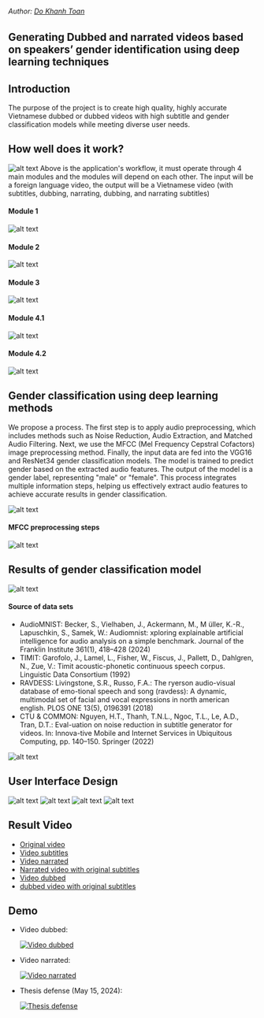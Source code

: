 <h6 align="left">Author: <a href="https://github.com/toandokhanh">Do Khanh Toan<a/> </h6>

## Generating Dubbed and narrated videos based on speakers’ gender identification using deep learning techniques

## Introduction
The purpose of the project is to create high quality, highly accurate Vietnamese dubbed or dubbed videos with high subtitle and gender classification models while meeting diverse user needs.

## How well does it work?
![alt text](images/z_workflow_final_final%20(1).jpg)
Above is the application's workflow, it must operate through 4 main modules and the modules will depend on each other. The input will be a foreign language video, the output will be a Vietnamese video (with subtitles, dubbing, narrating, dubbing, and narrating subtitles)

#### Module 1
![alt text](images/z_module1.jpg)
#### Module 2
![alt text](images/image-1.png)
#### Module 3
![alt text](images/image-2.png)
#### Module 4.1
![alt text](images/image-3.png)
#### Module 4.2
![alt text](images/image-4.png)

## Gender classification using deep learning methods
We propose a process. The first step is to apply audio preprocessing, which includes methods such as Noise Reduction, Audio Extraction, and Matched Audio Filtering. Next, we use the MFCC (Mel Frequency Cepstral Cofactors) image preprocessing method. Finally, the input data are fed into the VGG16 and ResNet34 gender classification models. The model is trained to predict gender based on the extracted audio features. The output of the model is a gender label, representing "male" or "female". This process integrates multiple information steps, helping us effectively extract audio features to achieve accurate results in gender classification.

![alt text](images/model2%20(2).jpg)


#### MFCC preprocessing steps

![alt text](images/tienxulyamthanh.jpg)

## Results of gender classification model
![alt text](images/result_based_data.png)
#### Source of data sets
- AudioMNIST: Becker, S., Vielhaben, J., Ackermann, M., M ̈uller, K.-R., Lapuschkin, S., Samek, W.: Audiomnist:  xploring explainable artificial intelligence for audio analysis on a simple benchmark. Journal of the Franklin Institute
361(1), 418–428 (2024)
- TIMIT: Garofolo, J., Lamel, L., Fisher, W., Fiscus, J., Pallett, D., Dahlgren, N., Zue, V.: Timit acoustic-phonetic continuous speech corpus. Linguistic
Data Consortium (1992)
- RAVDESS: Livingstone, S.R., Russo, F.A.: The ryerson audio-visual database of emo-tional speech and song (ravdess): A dynamic, multimodal set of facial and vocal expressions in north american english. PLOS ONE 13(5), 0196391 (2018)
- CTU & COMMON: Nguyen, H.T., Thanh, T.N.L., Ngoc, T.L., Le, A.D., Tran, D.T.: Eval-uation on noise reduction in subtitle generator for videos. In: Innova-tive Mobile and Internet Services in Ubiquitous Computing, pp. 140–150. Springer (2022)

![alt text](images/result_4typedata.png)

## User Interface Design
![alt text](images/image-5.png)
![alt text](images/image-6.png)
![alt text](images/image-8.png)
![alt text](images/image-7.png)

## Result Video
- [Original video](videos/45c723dd.mp4)
- [Video subtitles](videos/45c723dd_subtitle.mp4)
- [Video narrated](videos/45c723dd_audiodescribed.mp4)
- [Narrated video with original subtitles](videos/45c723dd_audiodescribed_explanation.mp4)
- [Video dubbed](videos/a81a62bf_audiodescribed.mp4)
- [dubbed video with original subtitles](videos/a81a62bf_audiodescribed_explanation.mp4)
## Demo
- Video dubbed: 

    [![Video dubbed](https://img.youtube.com/vi/wLxSIL7UOUA/0.jpg)](https://www.youtube.com/watch?v=wLxSIL7UOUA)

- Video narrated:

    [![Video narrated](https://img.youtube.com/vi/uIyh93FBa2U/0.jpg)](https://www.youtube.com/watch?v=uIyh93FBa2U)

- Thesis defense (May 15, 2024):

    [![Thesis defense](https://img.youtube.com/vi/MAtX8bfNNy4/0.jpg)](https://www.youtube.com/watch?v=MAtX8bfNNy4)
